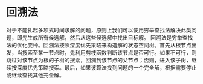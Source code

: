 # 回溯法
对于不能扎起多项式时间求解的问题，原则上我们可以使用穷举查找法解决此类问题，即先生成所有候选解，然后从这些候选解中找出目标解。
回溯法是穷举查找法的优化变种。回溯法按照深度优先策略来构造解的状态空间树。首先从根节点出发，当搜索至某一节点时，先利用剪枝函数判断该节点是否可行。如果不可行，则跳过对该节点为根的子树的搜索，回溯到该节点的父节点；否则，进入该子树，继续按深度优先策略搜索。最后，如果该算法找到问题的一个完全解，根据需要停止或继续查找其他完全解。

<!--stackedit_data:
eyJoaXN0b3J5IjpbMTY5NTY3MDU5MiwtMzI1MDMxNjg3XX0=
-->